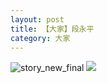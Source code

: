 ```yaml
---
layout: post
title: 【大家】段永平
category: 大家
---
```

![story_new_final](http://se6jhw04b.hd-bkt.clouddn.com/img/story_new_final_0322.png)
![](http://se6jnduj5.hd-bkt.clouddn.com/img/duan-220715-1.jpg)

  




